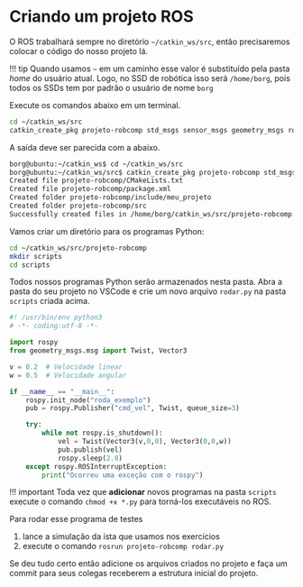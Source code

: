 # Criando um projeto ROS

O ROS trabalhará sempre no diretório `~/catkin_ws/src`, então precisaremos colocar o código do nosso projeto lá. 

!!! tip
    Quando usamos `~` em um caminho esse valor é substituído pela pasta *home* do usuário atual. Logo, no SSD de robótica isso será `/home/borg`, pois todos os SSDs tem por padrão o usuário de nome `borg`

Execute os comandos abaixo em um terminal. 

```bash
cd ~/catkin_ws/src
catkin_create_pkg projeto-robcomp std_msgs sensor_msgs geometry_msgs rospy roscpp
```

A saída deve ser parecida com a abaixo.

```bash
borg@ubuntu:~/catkin_ws$ cd ~/catkin_ws/src
borg@ubuntu:~/catkin_ws/src$ catkin_create_pkg projeto-robcomp std_msgs sensor_msgs geometry_msgs rospy roscpp
Created file projeto-robcomp/CMakeLists.txt
Created file projeto-robcomp/package.xml
Created folder projeto-robcomp/include/meu_projeto
Created folder projeto-robcomp/src
Successfully created files in /home/borg/catkin_ws/src/projeto-robcomp. Please adjust the values in package.xml.
```

Vamos criar um diretório para os programas Python:

```bash
cd ~/catkin_ws/src/projeto-robcomp
mkdir scripts
cd scripts
```

Todos nossos programas Python serão armazenados nesta pasta. Abra a pasta do seu projeto no VSCode e crie um novo arquivo `rodar.py` na pasta `scripts` criada acima.

```python
#! /usr/bin/env python3
# -*- coding:utf-8 -*-

import rospy
from geometry_msgs.msg import Twist, Vector3

v = 0.2  # Velocidade linear
w = 0.5  # Velocidade angular

if __name__ == "__main__":
    rospy.init_node("roda_exemplo")
    pub = rospy.Publisher("cmd_vel", Twist, queue_size=3)

    try:
        while not rospy.is_shutdown():
            vel = Twist(Vector3(v,0,0), Vector3(0,0,w))
            pub.publish(vel)
            rospy.sleep(2.0)
    except rospy.ROSInterruptException:
        print("Ocorreu uma exceção com o rospy")
```

!!! important
    Toda vez que **adicionar** novos programas na pasta `scripts` execute o comando `chmod +x *.py` para torná-los executáveis no ROS. 

Para rodar esse programa de testes 

1. lance a simulação da ísta que usamos nos exercícios
2. execute o comando `rosrun projeto-robcomp rodar.py`

Se deu tudo certo então adicione os arquivos criados no projeto e faça um commit para seus colegas receberem a estrutura inicial do projeto.
